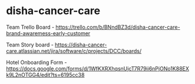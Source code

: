 # disha-cancer-care

Team Trello Board - https://trello.com/b/BNndBZ3d/disha-cancer-care-brand-awaremess-early-customer

Team Story board - https://disha-cancer-care.atlassian.net/jira/software/c/projects/DCC/boards/


Hotel Onboarding Form - https://docs.google.com/forms/d/1WfKXRXhqsnUjcT7R79ii6nPjONo1K88EXk9L2nOTGG4/edit?ts=6195cc38

